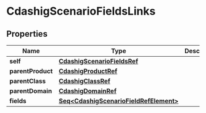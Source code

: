 

# CdashigScenarioFieldsLinks


## Properties

Name | Type | Description | Notes
------------ | ------------- | ------------- | -------------
**self** | [**CdashigScenarioFieldsRef**](CdashigScenarioFieldsRef.md) |  |  [optional]
**parentProduct** | [**CdashigProductRef**](CdashigProductRef.md) |  |  [optional]
**parentClass** | [**CdashigClassRef**](CdashigClassRef.md) |  |  [optional]
**parentDomain** | [**CdashigDomainRef**](CdashigDomainRef.md) |  |  [optional]
**fields** | [**Seq&lt;CdashigScenarioFieldRefElement&gt;**](CdashigScenarioFieldRefElement.md) |  |  [optional]



